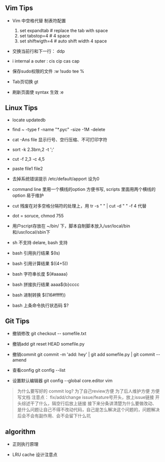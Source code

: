 ## Vim Tips

- Vim 中空格代替 制表符配置
    1. set expandtab # replace the tab with space
    2. set tabstop=4 # 4 space
    3. set shiftwigth=4 # auto shift width 4 space
 
- 交换当前行和下一行： ddp

- i internal a outer : cis cip cas cap

- 保存sudo权限的文件 :w !sudo tee %

- Tab页切换 gt

- 刷新页面使 syntax 生效 :e

## Linux Tips

- locate updatedb

- find ~ -type f -name "*.pyc" -size -1M -delete

- cat -Ans file 显示行号、空行压缩、不可打印字符

- sort -k 2.3brn,2 -t ';'

- cut -f 2,3 -c 4,5

- paste file1 file2

- 去掉系统错误提示 /etc/default/apport 设为0

- command line 里用一个横线的option 方便书写, scripts 里面用两个横线的option 易于维护

- cut 残废在对多空格分隔符的处理上，用 tr -s " " | cut -d " " -f 4 代替

- dot = soruce, chmod 755

- 用户script存放在 ~/bin/ 下，脚本自制脚本放入/usr/local/bin和/usr/local/sbin下

- sh 不支持 delare, bash 支持

- bash 引用执行结果  $(ls)

- bash 引用计算结果  $((4+5))

- bash 字符串长度 ${#aaaaa}

- bash 拼接执行结果  aaaa${b}cccc

- bash 进制转换 $((16#fffff))

- bash 上条命令执行状态码 $?


## Git Tips

- 撤销修改 git checkout -- somefile.txt

- 撤销add git reset HEAD somefile.py

- 撤销commit git commit -m 'add: hey' | git add somefile.py | git commit --amend 

- 查看config git config --list

- 设置默认编辑器  git config --global core.editor vim

> 为什么要写好的 commit log? 为了自己review方便 为了后人维护方便 方便写文档
> 注意点： fix/add/change issue/feature号开头，放上issue链接
> 开头综述干了什么，隔空行后放上链接
> 接下来分条讲清楚为什么要做改动、是什么问题让自己不得不改动代码，自己是怎么解决这个问题的，问题解决后会不会有副作用、会不会留下什么坑


## algorithm

- 正则执行原理

- LRU cache 设计注意点
